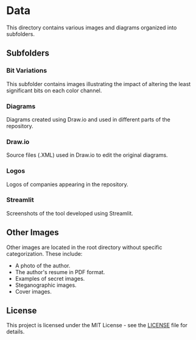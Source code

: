 # Data

This directory contains various images and diagrams organized into subfolders.

## Subfolders

### Bit Variations
This subfolder contains images illustrating the impact of altering the least significant bits on each color channel.

### Diagrams
Diagrams created using Draw.io and used in different parts of the repository.

### Draw.io
Source files (.XML) used in Draw.io to edit the original diagrams.

### Logos
Logos of companies appearing in the repository.

### Streamlit
Screenshots of the tool developed using Streamlit.

## Other Images
Other images are located in the root directory without specific categorization. These include:
- A photo of the author.
- The author's resume in PDF format.
- Examples of secret images.
- Steganographic images.
- Cover images.

## License

This project is licensed under the MIT License - see the [LICENSE](../LICENSE) file for details.